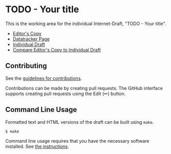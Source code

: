 <!-- regenerate: on (set to off if you edit this file) -->

# TODO - Your title

This is the working area for the individual Internet-Draft, "TODO - Your title".

* [Editor's Copy](https://fippo.github.io/warp-snap-sped/#go.draft-todo-webrtc-snap.html)
* [Datatracker Page](https://datatracker.ietf.org/doc/draft-todo-webrtc-snap)
* [Individual Draft](https://datatracker.ietf.org/doc/html/draft-todo-webrtc-snap)
* [Compare Editor's Copy to Individual Draft](https://fippo.github.io/warp-snap-sped/#go.draft-todo-webrtc-snap.diff)


## Contributing

See the
[guidelines for contributions](https://github.com/fippo/warp-snap-sped/blob/main/CONTRIBUTING.md).

Contributions can be made by creating pull requests.
The GitHub interface supports creating pull requests using the Edit (✏) button.


## Command Line Usage

Formatted text and HTML versions of the draft can be built using `make`.

```sh
$ make
```

Command line usage requires that you have the necessary software installed.  See
[the instructions](https://github.com/martinthomson/i-d-template/blob/main/doc/SETUP.md).

